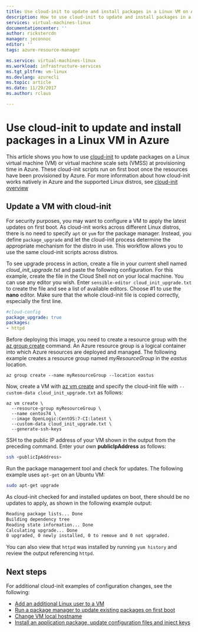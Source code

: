 ```yaml
---
title: Use cloud-init to update and install packages in a Linux VM on Azure | Microsoft Docs
description: How to use cloud-init to update and install packages in a Linux VM during creation with the Azure CLI 2.0
services: virtual-machines-linux
documentationcenter: ''
author: rickstercdn
manager: jeconnoc
editor: ''
tags: azure-resource-manager

ms.service: virtual-machines-linux
ms.workload: infrastructure-services
ms.tgt_pltfrm: vm-linux
ms.devlang: azurecli
ms.topic: article
ms.date: 11/29/2017
ms.author: rclaus

---
```

# Use cloud-init to update and install packages in a Linux VM in Azure
This article shows you how to use [cloud-init](https://cloudinit.readthedocs.io) to update packages on a Linux virtual machine (VM) or virtual machine scale sets (VMSS) at provisioning time in Azure. These cloud-init scripts run on first boot once the resources have been provisioned by Azure. For more information about how cloud-init works natively in Azure and the supported Linux distros, see [cloud-init overview](using-cloud-init.md)

## Update a VM with cloud-init
For security purposes, you may want to configure a VM to apply the latest updates on first boot. As cloud-init works across different Linux distros, there is no need to specify `apt` or `yum` for the package manager. Instead, you define `package_upgrade` and let the cloud-init process determine the appropriate mechanism for the distro in use. This workflow allows you to use the same cloud-init scripts across distros.

To see upgrade process in action, create a file in your current shell named *cloud_init_upgrade.txt* and paste the following configuration. For this example, create the file in the Cloud Shell not on your local machine. You can use any editor you wish. Enter `sensible-editor cloud_init_upgrade.txt` to create the file and see a list of available editors. Choose #1 to use the **nano** editor. Make sure that the whole cloud-init file is copied correctly, especially the first line.  

```yaml
#cloud-config
package_upgrade: true
packages:
- httpd
```

Before deploying this image, you need to create a resource group with the [az group create](/cli/azure/group#create) command. An Azure resource group is a logical container into which Azure resources are deployed and managed. The following example creates a resource group named *myResourceGroup* in the *eastus* location.

```azurecli-interactive 
az group create --name myResourceGroup --location eastus
```

Now, create a VM with [az vm create](/cli/azure/vm#create) and specify the cloud-init file with `--custom-data cloud_init_upgrade.txt` as follows:

```azurecli-interactive 
az vm create \
  --resource-group myResourceGroup \
  --name centos74 \
  --image OpenLogic:CentOS:7-CI:latest \
  --custom-data cloud_init_upgrade.txt \
  --generate-ssh-keys 
```

SSH to the public IP address of your VM shown in the output from the preceding command. Enter your own **publicIpAddress** as follows:

```bash
ssh <publicIpAddress>
```

Run the package management tool and check for updates. The following example uses `apt-get` on an Ubuntu VM:

```bash
sudo apt-get upgrade
```

As cloud-init checked for and installed updates on boot, there should be no updates to apply, as shown in the following example output:

```bash
Reading package lists... Done
Building dependency tree
Reading state information... Done
Calculating upgrade... Done
0 upgraded, 0 newly installed, 0 to remove and 0 not upgraded.
```

You can also view that `httpd` was installed by running `yum history` and review the output referencing `httpd`. 

## Next steps
For additional cloud-init examples of configuration changes, see the following:
 
- [Add an additional Linux user to a VM](cloudinit-add-user.md)
- [Run a package manager to update existing packages on first boot](cloudinit-update-vm.md)
- [Change VM local hostname](cloudinit-update-vm-hostname.md) 
- [Install an application package, update configuration files and inject keys](tutorial-automate-vm-deployment.md)